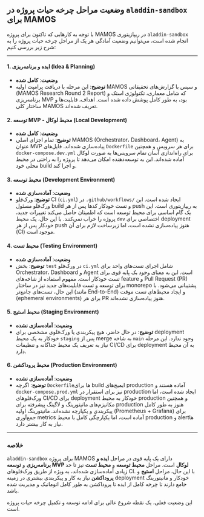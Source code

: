 ## وضعیت مراحل چرخه حیات پروژه در `aladdin-sandbox` برای MAMOS

با توجه به کارهایی که تاکنون برای پروژه MAMOS در ریپازیتوری `aladdin-sandbox` انجام شده است، می‌توانیم وضعیت آمادگی هر یک از مراحل چرخه حیات پروژه را به شرح زیر بررسی کنیم:

---

#### 1. **ایده و برنامه‌ریزی (Idea & Planning)**

*   **وضعیت**: **کامل شده**
*   **توضیح**: این مرحله با دریافت پرامپت اولیه MAMOS و سپس با گزارش‌های تحقیقاتی (MAMOS Research Round 2 Report) که شامل معماری، تکنولوژی استک و برنامه‌ریزی MVP بود، به طور کامل پوشش داده شده است. اهداف، قابلیت‌ها و ساختار کلی MAMOS تعریف شده‌اند.

#### 2. **توسعه MVP - محیط لوکال (Local Development)**

*   **وضعیت**: **کامل شده**
*   **توضیح**: تمام اجزای اصلی MAMOS (Orchestrator، Dashboard، Agent) به عنوان MVP پیاده‌سازی شده‌اند. فایل‌های `Dockerfile` برای هر سرویس و همچنین `docker-compose.dev.yml` برای راه‌اندازی آسان تمام سرویس‌ها به صورت لوکال آماده شده‌اند. این به توسعه‌دهنده امکان می‌دهد تا پروژه را به راحتی در محیط محلی خود build و اجرا کند.

#### 3. **محیط توسعه (Development Environment)**

*   **وضعیت**: **آماده‌سازی شده**
*   **توضیح**: ورک‌فلو CI (`ci.yml`) در `.github/workflows/` ایجاد شده است. این ورک‌فلو مسئول build و تست خودکار کدها پس از هر push به ریپازیتوری است. این یک گام اساسی برای محیط توسعه است که اطمینان حاصل می‌کند تغییرات جدید، پروژه را خراب نمی‌کنند. با این حال، یک محیط `dev` اختصاصی برای deployment خودکار پس از هر push هنوز پیاده‌سازی نشده است، اما زیرساخت لازم برای آن (CI) موجود است.

#### 4. **محیط تست (Testing Environment)**

*   **وضعیت**: **آماده‌سازی شده**
*   **توضیح**: بخش `test` در ورک‌فلو `ci.yml` شامل اجرای تست‌های واحد برای Orchestrator، Dashboard و Agent است. این به معنای وجود یک پایه قوی برای تست خودکار است. مفهوم استفاده از شاخه‌های feature و Pull Request (PR) برای توسعه و تست قابلیت‌های جدید نیز در ساختار monorepo پشتیبانی می‌شود. با این حال، تست‌های جامع‌تر (مانند End-to-End) و ایجاد محیط‌های تست موقت (ephemeral environments) برای هر PR هنوز پیاده‌سازی نشده‌اند.

#### 5. **محیط استیج (Staging Environment)**

*   **وضعیت**: **آماده‌سازی نشده**
*   **توضیح**: در حال حاضر، هیچ پیکربندی یا ورک‌فلوی مشخصی برای deployment خودکار به یک محیط `staging` پس از merge به شاخه `main` وجود ندارد. این مرحله نیاز به تعریف یک محیط جداگانه و تنظیمات CI/CD برای deployment به آن محیط دارد.

#### 6. **محیط پروداکشن (Production Environment)**

*   **وضعیت**: **آماده‌سازی نشده**
*   **توضیح**: اگرچه `Dockerfile`ها برای build ایمیج‌های production آماده هستند و `docker-compose.prod.yml` نیز برای استقرار در production ایجاد شده است، اما ورک‌فلوهای CI/CD برای deployment خودکار به محیط production و همچنین مکانیزم‌های مانیتورینگ و لاگینگ پیشرفته برای production هنوز به طور کامل پیکربندی و یکپارچه نشده‌اند. مانیتورینگ اولیه (Prometheus + Grafana) برای جمع‌آوری metrics آماده است، اما یکپارچگی کامل با محیط production و alertها نیاز به کار بیشتر دارد.

---

### خلاصه

`aladdin-sandbox` برای پروژه MAMOS دارای یک پایه قوی در مراحل **ایده و برنامه‌ریزی** و **توسعه MVP لوکال** است. مراحل **محیط توسعه** و **محیط تست** نیز تا حد زیادی آماده‌سازی شده‌اند، به ویژه از طریق ورک‌فلوهای CI. با این حال، مراحل **استیج** و **پروداکشن** نیاز به کار و پیکربندی بیشتری در زمینه deployment خودکار و مانیتورینگ جامع دارند تا چرخه کامل از ایده تا پروداکشن به طور کامل اتوماتیک و مدیریت شده باشد.

این وضعیت فعلی، یک نقطه شروع عالی برای ادامه توسعه و تکمیل چرخه حیات پروژه است.
